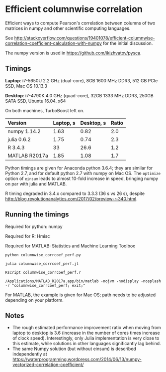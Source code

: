 # Efficient columnwise correlation

Efficient ways to compute Pearson's correlation between columns of two matrices in numpy and other scientific computing languages.

See http://stackoverflow.com/questions/19401078/efficient-columnwise-correlation-coefficient-calculation-with-numpy for the initial discussion.

The numpy version is used in https://github.com/ikizhvatov/pysca.

## Timings

**Laptop**: i7-5650U 2.2 GHz (dual-core), 8GB 1600 MHz DDR3, 512 GB PCIe SSD, Mac OS 10.13.3

**Desktop**: i7-4790K 4.0 GHz (quad-core), 32GB 1333 MHz DDR3, 250GB SATA SSD, Ubuntu 16.04. x64

On both machines, TurboBoost left on.

| Version         | Laptop, s  | Desktop, s | Ratio |
|:--------------- |:---------- |:---------- |:----- |
| numpy 1.14.2    | 1.63       | 0.82       | 2.0   |
| julia 0.6.2     | 1.75       | 0.74       | 2.3   |
| R 3.4.3         | 33         | 26.6       | 1.2   |
| MATLAB R2017a   | 1.85       | 1.08       | 1.7   |

Python timings are given for Anaconda python 3.6.4; they are similar for Python 2.7, and for default python 2.7 with numpy on Mac OS. The `optimize` option of `einsum` leads to almost 10-fold increase in speed, bringing numpy on par with julia and MATLAB.

R timing degraded in 3.4.x compared to 3.3.3 (36 s vs 26 s), despite http://blog.revolutionanalytics.com/2017/02/preview-r-340.html.

## Running the timings

Required for python: numpy

Required for R: Hmisc

Required for MATLAB: Statistics and Machine Learning Toolbox

```python columnwise_corrcoef_perf.py```

```julia columnwise_corrcoef_perf.jl```

```Rscript columnwise_corrcoef_perf.r```

```/Applications/MATLAB_R2017a.app/bin/matlab -nojvm -nodisplay -nosplash -r "columnwise_corrcoef_perf; exit;"```

For MATLAB, the example is given for Mac OS; path needs to be adjusted depending on your platform.

## Notes

* The rough estimated performance improvement ratio when moving from laptop to desktop is 3.6 (increase in the number of cores times increase of clock speed). Interestingly, only Julia implementation is very close to this estimate, while solutions in other languages significantly lag behind.
* The same Numpy solution (but without einsum) is described independently at https://waterprogramming.wordpress.com/2014/06/13/numpy-vectorized-correlation-coefficient/